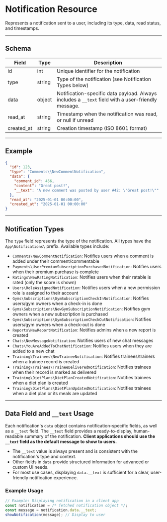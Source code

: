 # Notification Resource

Represents a notification sent to a user, including its type, data, read status, and timestamps.


---

## Schema
| Field      | Type   | Description                                                      |
|------------|--------|------------------------------------------------------------------|
| id         | int    | Unique identifier for the notification                           |
| type       | string | Type of the notification (see Notification Types below)          |
| data       | object | Notification-specific data payload. Always includes a `__text` field with a user-friendly message. |
| read_at    | string | Timestamp when the notification was read, or null if unread      |
| created_at | string | Creation timestamp (ISO 8601 format)                             |

---

## Example
```json
{
  "id": 123,
  "type": "Comments\\NewCommentNotification",
  "data": {
    "comment_id": 456,
    "content": "Great post!",
    "__text": "A new comment was posted by user #42: \"Great post!\""
  },
  "read_at": "2025-01-01 00:00:00",
  "created_at": "2025-01-01 00:00:00"
}
```

---

## Notification Types
The `type` field represents the type of the notification. All types have the `App\Notifications\` prefix. Available types include:

- `Comments\NewCommentNotification`: Notifies users when a comment is added under their comment/commentable
- `Payments\UserPremiumSubscriptionPurchasedNotification`: Notifies users when their premium purchase is complete
- `Ratings\NewRatingNotification`: Notifies users when their ratable is rated (only the score is shown)
- `Users\RoleAssignedNotification`: Notifies users when a new permission role is assigned to their account
- `Gyms\Subscriptions\GymSubscriptionCheckInNotification`: Notifies users/gym owners when a check-in is done
- `Gyms\Subscriptions\NewGymSubscriptionNotification`: Notifies gym owners when a new subscription is purchased
- `Gyms\Subscriptions\GymSubscriptionCheckOutNotification`: Notifies users/gym owners when a check-out is done
- `Reports\NewReportNotification`: Notifies admins when a new report is created
- `Chats\NewMessageNotification`: Notifies users of new chat messages
- `Chats\YouAreAddedToChatNotification`: Notifies users when they are added to a new chat
- `Training\Trainees\NewTraineeNotification`: Notifies trainees/trainers when a trainee record is created
- `Training\Trainees\TraineeDeliveredNotification`: Notifies trainees when their record is marked as delivered
- `Training\DietPlans\DietPlanCreatedNotification`: Notifies trainees when a diet plan is created
- `Training\DietPlans\DietPlanUpdatedNotification`: Notifies trainees when a diet plan or its meals are updated

---

## Data Field and `__text` Usage

Each notification's `data` object contains notification-specific fields, as well as a `__text` field. The `__text` field provides a ready-to-display, human-readable summary of the notification. **Client applications should use the `__text` field as the default message to show to users.**

- The `__text` value is always present and is consistent with the notification's type and context.
- Other fields in `data` provide structured information for advanced or custom UI needs.
- For most use cases, displaying `data.__text` is sufficient for a clear, user-friendly notification experience.

### Example Usage

```js
// Example: Displaying notification in a client app
const notification = /* fetched notification object */;
const message = notification.data.__text;
showNotification(message); // Display to user
```
